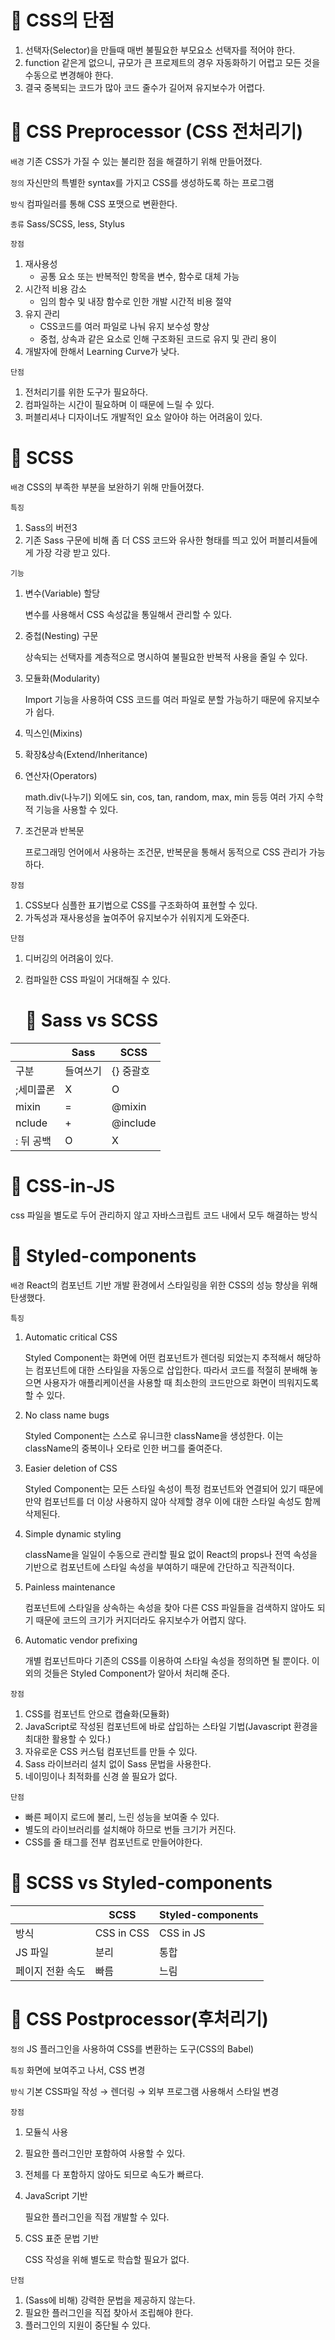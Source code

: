 # 📌 CSS의 단점

1. 선택자(Selector)을 만들때 매번 불필요한 부모요소 선택자를 적어야 한다.
2. function 같은게 없으니, 규모가 큰 프로제트의 경우 자동화하기 어렵고 모든 것을 수동으로 변경해야 한다.
3. 결국 중복되는 코드가 많아 코드 줄수가 길어져 유지보수가 어렵다.

# 📌 CSS Preprocessor (CSS 전처리기)

`배경` 기존 CSS가 가질 수 있는 불리한 점을 해결하기 위해 만들어졌다.

`정의` 자신만의 특별한 syntax를 가지고 CSS를 생성하도록 하는 프로그램

`방식` 컴파일러를 통해 CSS 포맷으로 변환한다.

`종류` Sass/SCSS, less, Stylus

`장점`

1. 재사용성
   - 공통 요소 또는 반복적인 항목을 변수, 함수로 대체 가능
2. 시간적 비용 감소
   - 임의 함수 및 내장 함수로 인한 개발 시간적 비용 절약
3. 유지 관리
   - CSS코드를 여러 파일로 나눠 유지 보수성 향상
   - 중첩, 상속과 같은 요소로 인해 구조화된 코드로 유지 및 관리 용이
4. 개발자에 한해서 Learning Curve가 낮다.

`단점`

1. 전처리기를 위한 도구가 필요하다.
2. 컴파일하는 시간이 필요하며 이 때문에 느릴 수 있다.
3. 퍼블리셔나 디자이너도 개발적인 요소 알아야 하는 어려움이 있다.

# 📌 SCSS

`배경` CSS의 부족한 부분을 보완하기 위해 만들어졌다.

`특징`

1. Sass의 버전3
2. 기존 Sass 구문에 비해 좀 더 CSS 코드와 유사한 형태를 띄고 있어 퍼블리셔들에게 가장 각광 받고 있다.

`기능`

1. 변수(Variable) 할당

   변수를 사용해서 CSS 속성값을 통일해서 관리할 수 있다.

2. 중첩(Nesting) 구문

   상속되는 선택자를 계층적으로 명시하여 불필요한 반복적 사용을 줄일 수 있다.

3. 모듈화(Modularity)

   Import 기능을 사용하여 CSS 코드를 여러 파일로 분할 가능하기 때문에 유지보수가 쉽다.

4. 믹스인(Mixins)
5. 확장&상속(Extend/Inheritance)
6. 연산자(Operators)

   math.div(나누기) 외에도 sin, cos, tan, random, max, min 등등 여러 가지 수학적 기능을 사용할 수 있다.

7. 조건문과 반복문

   프로그래밍 언어에서 사용하는 조건문, 반복문을 통해서 동적으로 CSS 관리가 가능하다.

`장점`

1. CSS보다 심플한 표기법으로 CSS를 구조화하여 표현할 수 있다.
2. 가독성과 재사용성을 높여주어 유지보수가 쉬워지게 도와준다.

`단점`

1. 디버깅의 어려움이 있다.
2. 컴파일한 CSS 파일이 거대해질 수 있다.

   # 📌 Sass vs SCSS

|           | Sass     | SCSS      |
| --------- | -------- | --------- |
| 구분      | 들여쓰기 | {} 중괄호 |
| ;세미콜론 | X        | O         |
| mixin     | =        | @mixin    |
| nclude    | +        | @include  |
| : 뒤 공백 | O        | X         |

# 📌 CSS-in-JS

css 파일을 별도로 두어 관리하지 않고 자바스크립트 코드 내에서 모두 해결하는 방식

# 📌 Styled-components

`배경` React의 컴포넌트 기반 개발 환경에서 스타일링을 위한 CSS의 성능 향상을 위해 탄생했다.

`특징`

1. Automatic critical CSS

   Styled Component는 화면에 어떤 컴포넌트가 렌더링 되었는지 추적해서 해당하는 컴포넌트에 대한 스타일을 자동으로 삽입한다. 따라서 코드를 적절히 분배해 놓으면 사용자가 애플리케이션을 사용할 때 최소한의 코드만으로 화면이 띄워지도록 할 수 있다.

2. No class name bugs

   Styled Component는 스스로 유니크한 className을 생성한다. 이는 className의 중복이나 오타로 인한 버그를 줄여준다.

3. Easier deletion of CSS

   Styled Component는 모든 스타일 속성이 특정 컴포넌트와 연결되어 있기 때문에 만약 컴포넌트를 더 이상 사용하지 않아 삭제할 경우 이에 대한 스타일 속성도 함께 삭제된다.

4. Simple dynamic styling

   className을 일일이 수동으로 관리할 필요 없이 React의 props나 전역 속성을 기반으로 컴포넌트에 스타일 속성을 부여하기 때문에 간단하고 직관적이다.

5. Painless maintenance

   컴포넌트에 스타일을 상속하는 속성을 찾아 다른 CSS 파일들을 검색하지 않아도 되기 때문에 코드의 크기가 커지더라도 유지보수가 어렵지 않다.

6. Automatic vendor prefixing

   개별 컴포넌트마다 기존의 CSS를 이용하여 스타일 속성을 정의하면 될 뿐이다. 이외의 것들은 Styled Component가 알아서 처리해 준다.

`장점`

1. CSS를 컴포넌트 안으로 캡슐화(모듈화)
2. JavaScript로 작성된 컴포넌트에 바로 삽입하는 스타일 기법(Javascript 환경을 최대한 활용할 수 있다.)
3. 자유로운 CSS 커스텀 컴포넌트를 만들 수 있다.
4. Sass 라이브러리 설치 없이 Sass 문법을 사용한다.
5. 네이밍이나 최적화를 신경 쓸 필요가 없다.

`단점`

- 빠른 페이지 로드에 불리, 느린 성능을 보여줄 수 있다.
- 별도의 라이브러리를 설치해야 하므로 번들 크기가 커진다.
- CSS를 줄 태그를 전부 컴포넌트로 만들어야한다.

# 📌 SCSS vs Styled-components

|                  | SCSS       | Styled-components |
| ---------------- | ---------- | ----------------- |
| 방식             | CSS in CSS | CSS in JS         |
| JS 파일          | 분리       | 통합              |
| 페이지 전환 속도 | 빠름       | 느림              |

# 📌 CSS Postprocessor(후처리기)

`정의` JS 플러그인을 사용하여 CSS를 변환하는 도구(CSS의 Babel)

`특징` 화면에 보여주고 나서, CSS 변경

`방식` 기본 CSS파일 작성 → 렌더링 → 외부 프로그램 사용해서 스타일 변경

`장점`

1. 모듈식 사용
2. 필요한 플러그인만 포함하여 사용할 수 있다.
3. 전체를 다 포함하지 않아도 되므로 속도가 빠르다.
4. JavaScript 기반

   필요한 플러그인을 직접 개발할 수 있다.

5. CSS 표준 문법 기반

   CSS 작성을 위해 별도로 학습할 필요가 없다.

`단점`

1.  (Sass에 비해) 강력한 문법을 제공하지 않는다.
2.  필요한 플러그인을 직접 찾아서 조립해야 한다.
3.  플러그인의 지원이 중단될 수 있다.
